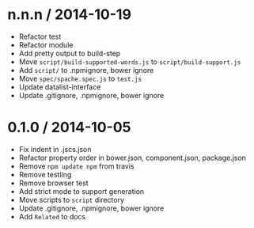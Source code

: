 
n.n.n / 2014-10-19
==================

 * Refactor test
 * Refactor module
 * Add pretty output to build-step
 * Move `script/build-supported-words.js` to `script/build-support.js`
 * Add `script/` to .npmignore, bower ignore
 * Move `spec/spache.spec.js` to `test.js`
 * Update datalist-interface
 * Update .gitignore, .npmignore, bower ignore

0.1.0 / 2014-10-05
==================

 * Fix indent in .jscs.json
 * Refactor property order in bower.json, component.json, package.json
 * Remove `npm update npm` from travis
 * Remove testling
 * Remove browser test
 * Add strict mode to support generation
 * Move scripts to `script` directory
 * Update .gitignore, .npmignore, bower ignore
 * Add `Related` to docs
